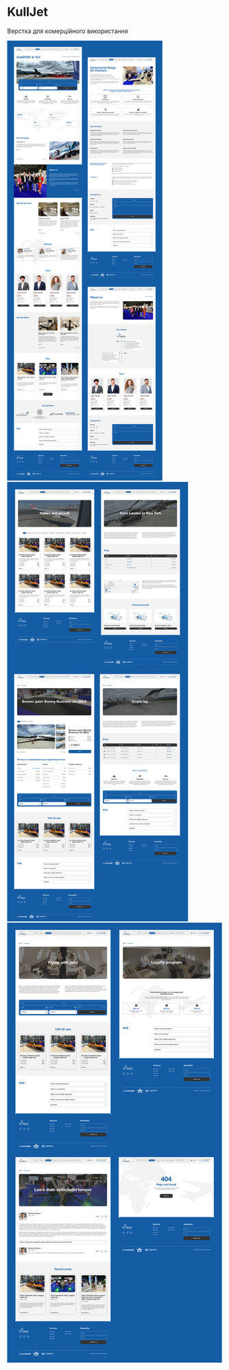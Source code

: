 # KullJet
Верстка для комерційного використання

![alt text](https://github.com/OlefirElena/KullJet/blob/main/img/Slice%201.jpg)
![alt text](https://github.com/OlefirElena/KullJet/blob/main/img/Slice%202.jpg)
![alt text](https://github.com/OlefirElena/KullJet/blob/main/img/Slice%203.jpg)
